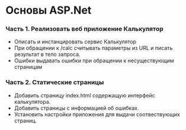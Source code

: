 # Основы ASP.Net
### Часть 1. Реализовать веб приложение Калькулятор
- Описать и инстанцировать сервис Калькулятор
- При обращении к /calc считывать параметры из URL и писать результат в тело запроса.
- Ошибки выдавать ошибки при обращении к несуществующим страницам

### Часть 2. Статические страницы
- Добавить страницу index.html содержащую интерфейс калькулятора.
- Добавить страницы с информацией об ошибках.
- Установить настройки приложения для выдачи соотвествующих страниц.


